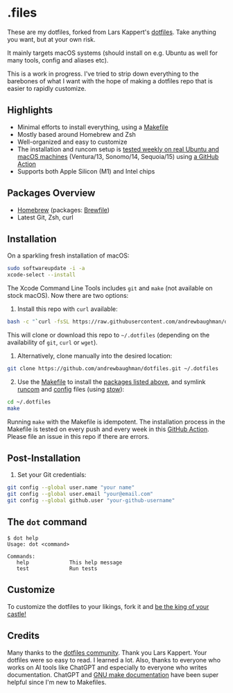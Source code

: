 # .files

These are my dotfiles, forked from Lars Kappert's [dotfiles](https://github.com/webpro/dotfiles). Take anything you want, but at your own risk.

It mainly targets macOS systems (should install on e.g. Ubuntu as well for many tools, config and aliases etc).

This is a work in progress. I've tried to strip down everything to the barebones of what I want with the hope of making a dotfiles repo that is easier to rapidly customize.

## Highlights

- Minimal efforts to install everything, using a [Makefile](./Makefile)
- Mostly based around Homebrew and Zsh
- Well-organized and easy to customize
- The installation and runcom setup is
  [tested weekly on real Ubuntu and macOS machines](https://github.com/andrewbaughman/dotfiles/actions)
  (Ventura/13, Sonomo/14, Sequoia/15) using [a GitHub Action](./.github/workflows/dotfiles-installation.yml)
- Supports both Apple Silicon (M1) and Intel chips

## Packages Overview

- [Homebrew](https://brew.sh) (packages: [Brewfile](./install/Brewfile))
- Latest Git, Zsh, curl

## Installation

On a sparkling fresh installation of macOS:

```bash
sudo softwareupdate -i -a
xcode-select --install
```

The Xcode Command Line Tools includes `git` and `make` (not available on stock macOS). Now there are two options:

1. Install this repo with `curl` available:

```bash
bash -c "`curl -fsSL https://raw.githubusercontent.com/andrewbaughman/dotfiles/master/remote-install.sh`"
```

This will clone or download this repo to `~/.dotfiles` (depending on the availability of `git`, `curl` or `wget`).

1. Alternatively, clone manually into the desired location:

```bash
git clone https://github.com/andrewbaughman/dotfiles.git ~/.dotfiles
```

2. Use the [Makefile](./Makefile) to install the [packages listed above](#packages-overview), and symlink
   [runcom](./runcom) and [config](./config) files (using [stow](https://www.gnu.org/software/stow/)):

```bash
cd ~/.dotfiles
make
```

Running `make` with the Makefile is idempotent. The installation process in the Makefile is tested on every push and every week in this
[GitHub Action](https://github.com/andrewbaughman/dotfiles/actions). Please file an issue in this repo if there are errors.

## Post-Installation

1. Set your Git credentials:

```sh
git config --global user.name "your name"
git config --global user.email "your@email.com"
git config --global github.user "your-github-username"
```

## The `dot` command

```
$ dot help
Usage: dot <command>

Commands:
   help             This help message
   test             Run tests
```

## Customize

To customize the dotfiles to your likings, fork it and [be the king of your castle!](https://www.webpro.nl/articles/getting-started-with-dotfiles)

## Credits

Many thanks to the [dotfiles community](https://dotfiles.github.io).
Thank you Lars Kappert. Your dotfiles were so easy to read. I learned a lot.
Also, thanks to everyone who works on AI tools like ChatGPT and especially to everyone who writes documentation. ChatGPT and [GNU make documentation](https://www.gnu.org/software/make/manual/make.html) have been super helpful since I'm new to Makefiles.
